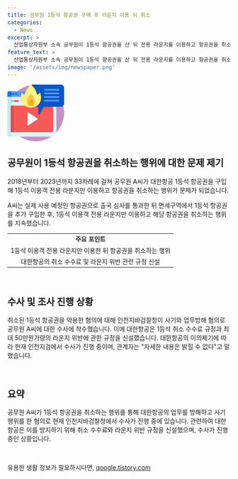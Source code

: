 ```yaml
---
title: 공무원 1등석 항공권 구매 후 라운지 이용 뒤 취소
categories:
  - News
excerpt: >
  산업통상자원부 소속 공무원이 1등석 항공권을 산 뒤 전용 라운지를 이용하고 항공권을 취소하는 행위를 33차례 반복한 혐의로 검찰 조사를 받고 있다. A씨는 2018~2023년에 1등석 항공권을 구입해 이용한 뒤 항공권을 취소하는 수법으로 항공사 업무를 방해한 것으로 밝혀졌다. 대한항공은 1등석 취소 수수료와 라운지 위반에 대한 규정을 신설했으며, 현재 인천지검에서 수사를 진행 중이다.
feature_text: >
  산업통상자원부 소속 공무원이 1등석 항공권을 산 뒤 전용 라운지를 이용하고 항공권을 취소하는 행위를 33차례 반복한 혐의로 검찰 조사를 받고 있다. A씨는 2018~2023년에 1등석 항공권을 구입해 이용한 뒤 항공권을 취소하는 수법으로 항공사 업무를 방해한 것으로 밝혀졌다. 대한항공은 1등석 취소 수수료와 라운지 위반에 대한 규정을 신설했으며, 현재 인천지검에서 수사를 진행 중이다.
image: '/assets/img/newspaper.png'
---
```


<p><img src="/assets/img/news.png" alt="rentncar 속보" /></p>

<h2 data-ke-size="size26">공무원이 1등석 항공권을 취소하는 행위에 대한 문제 제기</h2>

<p data-ke-size="size16">2018년부터 2023년까지 33차례에 걸쳐 공무원 A씨가 대한항공 1등석 항공권을 구입해 1등석 이용객 전용 라운지만 이용하고 항공권을 취소하는 행위가 문제가 되었습니다.</p>

<p data-ke-size="size16">A씨는 실제 사용 예정인 항공권으로 출국 심사를 통과한 뒤 면세구역에서 1등석 항공권을 추가 구입한 후, 1등석 이용객 전용 라운지만 이용하고 해당 항공권을 취소하는 행위를 지속했습니다.</p>

<table>
    <tbody>
        <tr>
            <td style="text-align: center; height: 17px;"><b>주요 포인트</b></td>
        </tr>
        <tr>
            <td style="text-align: center; height: 17px;">1등석 이용객 전용 라운지만 이용한 뒤 항공권을 취소하는 행위</td>
        </tr>
        <tr>
            <td style="text-align: center; height: 17px;">대한항공의 취소 수수료 및 라운지 위반 관련 규정 신설</td>
        </tr>
    </tbody>
</table>

<p data-ke-size="size16">&nbsp;</p>

<h2 data-ke-size="size26">수사 및 조사 진행 상황</h2>

<p data-ke-size="size16">취소된 1등석 항공권을 악용한 혐의에 대해 인천지바검찰청이 사기와 업무방해 혐의로 공무원 A씨에 대한 수사에 착수했습니다. 이에 대한항공은 1등석 취소 수수료 규정과 최대 50만원가량의 라운지 위반에 관한 규정을 신설했습니다. 대한항공의 이의제기에 따라 현재 인천지검에서 수사가 진행 중이며, 관계자는 "자세한 내용은 밝힐 수 없다"고 말했습니다.</p>

<p data-ke-size="size16">&nbsp;</p>

<h2 data-ke-size="size26">요약</h2>

<p data-ke-size="size16">공무원 A씨가 1등석 항공권을 취소하는 행위를 통해 대한항공의 업무를 방해하고 사기 행위를 한 혐의로 현재 인천지바검찰청에서 수사가 진행 중에 있습니다. 관련하여 대한항공은 이를 방지하기 위해 취소 수수료와 라운지 위반 규정을 신설했으며, 수사가 진행 중인 상황입니다.</p>

<p data-ke-size="size16">&nbsp;</p>
유용한 생활 정보가 필요하시다면, <a href="https://qoogle.tistory.com" rel="dofollow">qoogle.tistory.com</a>


